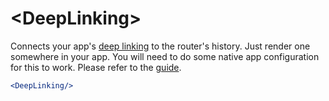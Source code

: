 # &lt;DeepLinking>

Connects your app's [deep linking][Linking] to the router's history. Just render one somewhere in your app. You will need to do some native app configuration for this to work. Please refer to the [guide](../guides/deep-linking.md).

```jsx
<DeepLinking/>
```

  [Linking]:https://facebook.github.io/react-native/docs/linking.html
